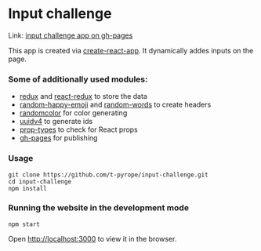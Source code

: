 # Input challenge

Link: [input challenge app on gh-pages](https://t-pyrope.github.io/input-challenge/)

This app is created via [create-react-app](https://www.npmjs.com/package/create-react-app). It dynamically addes inputs on the page.

### Some of additionally used modules:
* [redux](https://www.npmjs.com/package/redux) and [react-redux](https://www.npmjs.com/package/react-redux) to store the data 
* [random-happy-emoji](https://www.npmjs.com/package/random-happy-emoji) and [random-words](https://www.npmjs.com/package/random-words) to create headers
* [randomcolor](https://www.npmjs.com/package/randomcolor-browser) for color generating
* [uuidv4](https://www.npmjs.com/package/uuidv4) to generate ids
* [prop-types](https://www.npmjs.com/package/prop-types) to check for React props
* [gh-pages](https://www.npmjs.com/package/gh-pages) for publishing

### Usage
```
git clone https://github.com/t-pyrope/input-challenge.git
cd input-challenge
npm install
```
### Running the website in the development mode

`npm start`

Open [http://localhost:3000](http://localhost:3000) to view it in the browser.
